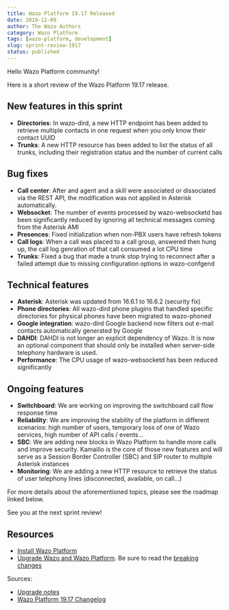 ```yaml
---
title: Wazo Platform 19.17 Released
date: 2019-12-09
author: The Wazo Authors
category: Wazo Platform
tags: [wazo-platform, development]
slug: sprint-review-1917
status: published
---
```


Hello Wazo Platform community!

Here is a short review of the Wazo Platform 19.17 release.

## New features in this sprint

- **Directories**: In wazo-dird, a new HTTP endpoint has been added to retrieve multiple contacts in one request when you only know their contact UUID
- **Trunks**: A new HTTP resource has been added to list the status of all trunks, including their registration status and the number of current calls

## Bug fixes

- **Call center**: After and agent and a skill were associated or dissociated via the REST API, the modification was not applied in Asterisk automatically.
- **Websocket**: The number of events processed by wazo-websocketd has been significantly reduced by ignoring all technical messages coming from the Asterisk AMI
- **Presences**: Fixed initialization when non-PBX users have refresh tokens
- **Call logs**: When a call was placed to a call group, answered then hung up, the call log genration of that call consumed a lot CPU time
- **Trunks**: Fixed a bug that made a trunk stop trying to reconnect after a failed attempt due to missing configuration options in wazo-confgend

## Technical features

- **Asterisk**: Asterisk was updated from 16.6.1 to 16.6.2 (security fix)
- **Phone directories**: All wazo-dird phone plugins that handled specific directories for physical phones have been migrated to wazo-phoned
- **Google integration**: wazo-dird Google backend now filters out e-mail contacts automatically generated by Google
- **DAHDI**: DAHDI is not longer an explicit dependency of Wazo. It is now an optional component that should only be installed when server-side telephony hardware is used.
- **Performance**: The CPU usage of wazo-websocketd has been reduced significantly

## Ongoing features

- **Switchboard**: We are working on improving the switchboard call flow response time
- **Reliability**: We are improving the stability of the platform in different scenarios: high number of users, temporary loss of one of Wazo services, high number of API calls / events...
- **SBC**: We are adding new blocks in Wazo Platform to handle more calls and improve security. Kamailio is the core of those new features and will serve as a Session Border Controller (SBC) and SIP router to multiple Asterisk instances
- **Monitoring**: We are adding a new HTTP resource to retrieve the status of user telephony lines (disconnected, available, on call...)

For more details about the aforementioned topics, please see the roadmap linked below.

See you at the next sprint review!

## Resources

- [Install Wazo Platform](/uc-doc/installation/install-system)
- [Upgrade Wazo and Wazo Platform](/uc-doc/upgrade/introduction). Be sure to read the [breaking changes](https://wazo.readthedocs.io/en/wazo-19.17/upgrade/upgrade_notes.html)

Sources:

- [Upgrade notes](/uc-doc/upgrade/upgrade_notes)
- [Wazo Platform 19.17 Changelog](https://wazo-dev.atlassian.net/issues/?jql=project%3DWAZO%20AND%20fixVersion%3D19.17)
